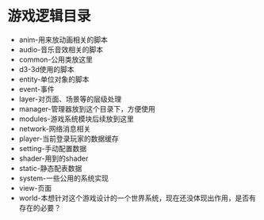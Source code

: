 游戏逻辑目录
===
* anim-用来放动画相关的脚本
* audio-音乐音效相关的脚本
* common-公用类放这里
* d3-3d使用的脚本
* entity-单位对象的脚本
* event-事件
* layer-对页面、场景等的层级处理
* manager-管理器放到这个目录下，方便使用
* modules-游戏系统模块后续放到这里
* network-网络消息相关
* player-当前登录玩家的数据缓存
* setting-手动配置数据
* shader-用到的shader
* static-静态配表数据
* system-一些公用的系统实现
* view-页面
* world-本想针对这个游戏设计的一个世界系统，现在还没体现出作用，是否有存在的必要？

